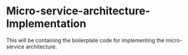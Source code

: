 # Micro-service-architecture-Implementation
This will be containing the boilerplate code for implementing the micro-service architecture.
